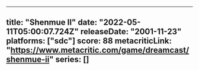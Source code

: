 
---
title: "Shenmue II"
date: "2022-05-11T05:00:07.724Z"
releaseDate: "2001-11-23"
platforms: ["sdc"]
score: 88
metacriticLink: "https://www.metacritic.com/game/dreamcast/shenmue-ii"
series: []
---
